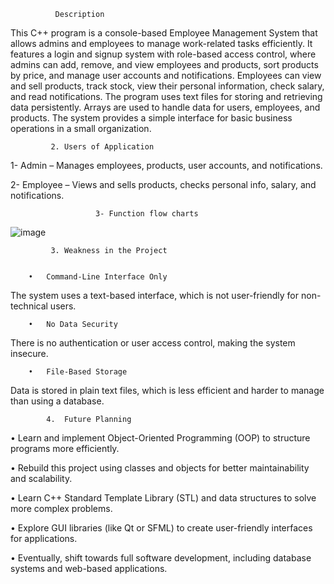 
              Description

This C++ program is a console-based Employee Management System that allows admins and employees to manage work-related tasks efficiently.
It features a login and signup system with role-based access control, where admins can add, remove, and view employees and products,
sort products by price, and manage user accounts and notifications. Employees can view and sell products, track stock, view their personal
information, check salary, and read notifications. The program uses text files for storing and retrieving data persistently. 
Arrays are used to handle data for users, employees, and products. The system provides a simple interface for basic business
operations in a small organization.


             2.	Users of Application
   

1- Admin – Manages employees, products, user accounts, and notifications.                                

2- Employee – Views and sells products, checks personal info, salary, and notifications.       






                       3- Function flow charts
   

![image](https://github.com/user-attachments/assets/3fca2e46-e03d-4c18-a39e-ea495bf860a6)




             3.	Weakness in the Project


        •	Command-Line Interface Only
               
The system uses a text-based interface, which is not user-friendly for non-technical users.          
  
        •	No Data Security
There is no authentication or user access control, making the system insecure.   
                  
        •	File-Based Storage     
   
Data is stored in plain text files, which is less efficient and harder to manage than using a database.




            4.	Future Planning

•	Learn and implement Object-Oriented Programming (OOP) to structure programs more efficiently.   

•	Rebuild this project using classes and objects for better maintainability and scalability.    

•	Learn C++ Standard Template Library (STL) and data structures to solve more complex problems.            

•	Explore GUI libraries (like Qt or SFML) to create user-friendly interfaces for applications.                

•	Eventually, shift towards full software development, including database systems and web-based applications.             


